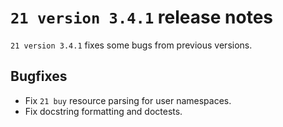 # `21 version 3.4.1` release notes

`21 version 3.4.1` fixes some bugs from previous versions.

## Bugfixes
- Fix `21 buy` resource parsing for user namespaces.
- Fix docstring formatting and doctests.
